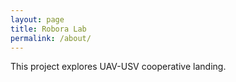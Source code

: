 ```yaml
---
layout: page
title: Robora Lab
permalink: /about/
---
```


This project explores UAV-USV cooperative landing.
